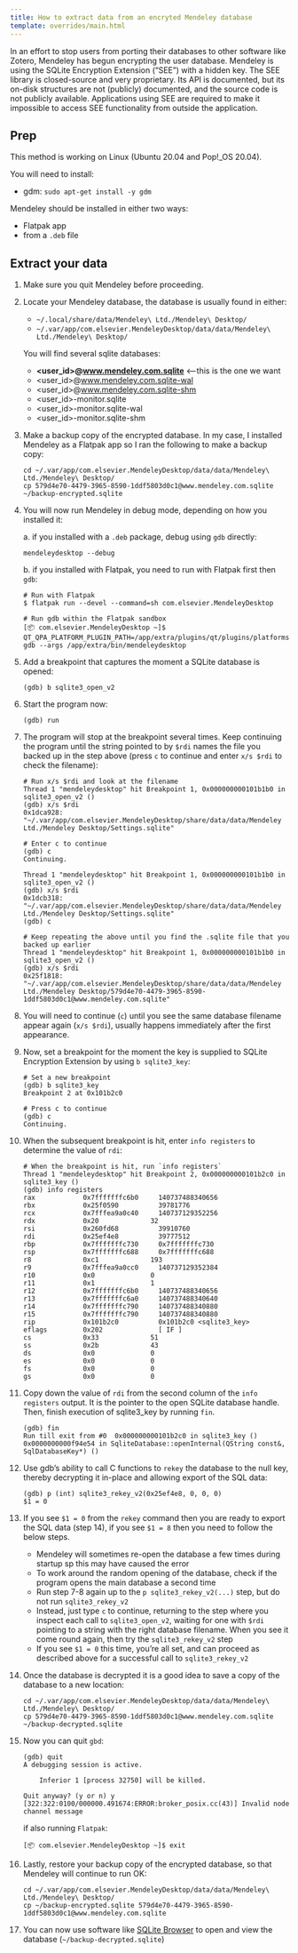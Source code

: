 ```yaml
---
title: How to extract data from an encryted Mendeley database
template: overrides/main.html
---
```


In an effort to stop users from porting their databases to other software like Zotero, Mendeley has begun encrypting the user database. Mendeley is using the SQLite Encryption Extension (“SEE”) with a hidden key. The SEE library is closed-source and very proprietary. Its API is documented, but its on-disk structures are not (publicly) documented, and the source code is not publicly available. Applications using SEE are required to make it impossible to access SEE functionality from outside the application.

## Prep

This method is working on Linux (Ubuntu 20.04 and Pop!_OS 20.04).

You will need to install:

* gdm: `sudo apt-get install -y gdm`

Mendeley should be installed in either two ways:

* Flatpak app
* from a `.deb` file

## Extract your data

1. Make sure you quit Mendeley before proceeding.
2. Locate your Mendeley database, the database is usually found in either:

    * `~/.local/share/data/Mendeley\ Ltd./Mendeley\ Desktop/`
    * `~/.var/app/com.elsevier.MendeleyDesktop/data/data/Mendeley\ Ltd./Mendeley\ Desktop/`

    You will find several sqlite databases:

    * **<user_id>@www.mendeley.com.sqlite** <--this is the one we want
    * <user_id>@www.mendeley.com.sqlite-wal
    * <user_id>@www.mendeley.com.sqlite-shm
    * <user_id>-monitor.sqlite
    * <user_id>-monitor.sqlite-wal
    * <user_id>-monitor.sqlite-shm

3. Make a backup copy of the encrypted database. In my case, I installed Mendeley as a Flatpak app so I ran the following to make a backup copy:

    ```console
    cd ~/.var/app/com.elsevier.MendeleyDesktop/data/data/Mendeley\ Ltd./Mendeley\ Desktop/
    cp 579d4e70-4479-3965-8590-1ddf5803d0c1@www.mendeley.com.sqlite ~/backup-encrypted.sqlite
    ```

4. You will now run Mendeley in debug mode, depending on how you installed it:
    
    a. if you installed with a `.deb` package, debug using `gdb` directly:

    ```console
    mendeleydesktop --debug
    ```

    b. if you installed with Flatpak, you need to run with Flatpak first then `gdb`:

    ```console
    # Run with Flatpak
    $ flatpak run --devel --command=sh com.elsevier.MendeleyDesktop

    # Run gdb within the Flatpak sandbox
    [📦 com.elsevier.MendeleyDesktop ~]$ QT_QPA_PLATFORM_PLUGIN_PATH=/app/extra/plugins/qt/plugins/platforms/ gdb --args /app/extra/bin/mendeleydesktop

    ```

5. Add a breakpoint that captures the moment a SQLite database is opened:

    ```console
    (gdb) b sqlite3_open_v2
    ```

6. Start the program now:

    ```console
    (gdb) run
    ```

7. The program will stop at the breakpoint several times. Keep continuing the program until the string pointed to by `$rdi` names the file you backed up in the step above (press `c` to continue and enter `x/s $rdi` to check the filename):

    ```console
    # Run x/s $rdi and look at the filename
    Thread 1 "mendeleydesktop" hit Breakpoint 1, 0x000000000101b1b0 in sqlite3_open_v2 ()
    (gdb) x/s $rdi
    0x1dca928:	"~/.var/app/com.elsevier.MendeleyDesktop/share/data/data/Mendeley Ltd./Mendeley Desktop/Settings.sqlite"

    # Enter c to continue
    (gdb) c
    Continuing.

    Thread 1 "mendeleydesktop" hit Breakpoint 1, 0x000000000101b1b0 in sqlite3_open_v2 ()
    (gdb) x/s $rdi
    0x1dcb318:	"~/.var/app/com.elsevier.MendeleyDesktop/share/data/data/Mendeley Ltd./Mendeley Desktop/Settings.sqlite"
    (gdb) c

    # Keep repeating the above until you find the .sqlite file that you backed up earlier
    Thread 1 "mendeleydesktop" hit Breakpoint 1, 0x000000000101b1b0 in sqlite3_open_v2 ()
    (gdb) x/s $rdi
    0x25f1818:	"~/.var/app/com.elsevier.MendeleyDesktop/share/data/data/Mendeley Ltd./Mendeley Desktop/579d4e70-4479-3965-8590-1ddf5803d0c1@www.mendeley.com.sqlite"
    ```

8. You will need to continue (`c`) until you see the same database filename appear again (`x/s $rdi`), usually happens immediately after the first appearance.

9. Now, set a breakpoint for the moment the key is supplied to SQLite Encryption Extension by using `b sqlite3_key`:

    ```console
    # Set a new breakpoint
    (gdb) b sqlite3_key
    Breakpoint 2 at 0x101b2c0

    # Press c to continue
    (gdb) c
    Continuing.
    ```

10. When the subsequent breakpoint is hit, enter `info registers` to determine the value of `rdi`:

    ```console
    # When the breakpoint is hit, run `info registers`
    Thread 1 "mendeleydesktop" hit Breakpoint 2, 0x000000000101b2c0 in sqlite3_key ()
    (gdb) info registers 
    rax            0x7fffffffc6b0	  140737488340656
    rbx            0x25f0590	      39781776
    rcx            0x7fffea9a0c40	  140737129352256
    rdx            0x20	            32
    rsi            0x260fd68	      39910760
    rdi            0x25ef4e8	      39777512
    rbp            0x7fffffffc730	  0x7fffffffc730
    rsp            0x7fffffffc688	  0x7fffffffc688
    r8             0xc1	            193
    r9             0x7fffea9a0cc0	  140737129352384
    r10            0x0	            0
    r11            0x1	            1
    r12            0x7fffffffc6b0	  140737488340656
    r13            0x7fffffffc6a0	  140737488340640
    r14            0x7fffffffc790	  140737488340880
    r15            0x7fffffffc790	  140737488340880
    rip            0x101b2c0	      0x101b2c0 <sqlite3_key>
    eflags         0x202	          [ IF ]
    cs             0x33	            51
    ss             0x2b	            43
    ds             0x0	            0
    es             0x0	            0
    fs             0x0	            0
    gs             0x0	            0
    ```

11. Copy down the value of `rdi` from the second column of the `info registers` output. It is the pointer to the open SQLite database handle. Then, finish execution of sqlite3_key by running `fin`.

    ```console
    (gdb) fin
    Run till exit from #0  0x000000000101b2c0 in sqlite3_key ()
    0x0000000000f94e54 in SqliteDatabase::openInternal(QString const&, SqlDatabaseKey*) ()
    ```

12. Use gdb’s ability to call C functions to `rekey` the database to the null key, thereby decrypting it in-place and allowing export of the SQL data:

    ```console
    (gdb) p (int) sqlite3_rekey_v2(0x25ef4e8, 0, 0, 0)
    $1 = 0
    ```

13. If you see `$1 = 0` from the `rekey` command then you are ready to export the SQL data (step 14), if you see `$1 = 8` then you need to follow the below steps.
    * Mendeley will sometimes re-open the database a few times during startup sp this may  have caused the error
    * To work around the random opening of the database, check if the program opens the main database a second time 
    * Run step 7-8 again up to the `p sqlite3_rekey_v2(...)` step, but do not run `sqlite3_rekey_v2`
    * Instead, just type `c` to continue, returning to the step where you inspect each call to `sqlite3_open_v2`, waiting for one with `$rdi` pointing to a string with the right database filename. When you see it come round again, then try the `sqlite3_rekey_v2` step
    * If you see `$1 = 0` this time, you’re all set, and can proceed as described above for a successful call to `sqlite3_rekey_v2`

14. Once the database is decrypted it is a good idea to save a copy of the database to a new location:

    ```console
    cd ~/.var/app/com.elsevier.MendeleyDesktop/data/data/Mendeley\ Ltd./Mendeley\ Desktop/
    cp 579d4e70-4479-3965-8590-1ddf5803d0c1@www.mendeley.com.sqlite ~/backup-decrypted.sqlite
    ```

15. Now you can quit `gbd`:

    ```console
    (gdb) quit
    A debugging session is active.

        Inferior 1 [process 32750] will be killed.

    Quit anyway? (y or n) y
    [322:322:0100/000000.491674:ERROR:broker_posix.cc(43)] Invalid node channel message
    ```

    if also running `Flatpak`:

    ```console
    [📦 com.elsevier.MendeleyDesktop ~]$ exit
    ```

16. Lastly, restore your backup copy of the encrypted database, so that Mendeley will continue to run OK:

    ```console
    cd ~/.var/app/com.elsevier.MendeleyDesktop/data/data/Mendeley\ Ltd./Mendeley\ Desktop/
    cp ~/backup-encrypted.sqlite 579d4e70-4479-3965-8590-1ddf5803d0c1@www.mendeley.com.sqlite
    ```

17. You can now use software like [SQLite Browser](https://sqlitebrowser.org/) to open and view the database (`~/backup-decrypted.sqlite`)
